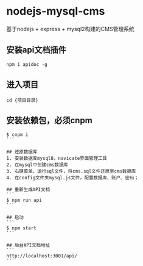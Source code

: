 # nodejs-mysql-cms
基于nodejs + express + mysql2构建的CMS管理系统

## 安装api文档插件
```
npm i apidoc -g
```

## 进入项目
```
cd {项目目录}
```

## 安装依赖包，必须cnpm
```````
$ cnpm i
```

## 还原数据库
1. 安装数据库mysql8，navicate界面管理工具
2. 在mysql中创建cms数据库
3. 右键菜单，运行sql文件，将cms.sql文件还原至cms数据库 
4. 在config文件夹mysql.js文件，配置数据库、账户、密码；

## 重新生成API文档
```
$ npm run api
```

## 启动
```
$ npm start
```

## 后台API文档地址
```
http://localhost:3001/api/
```